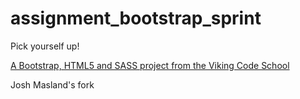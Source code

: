 assignment_bootstrap_sprint
===========================

Pick yourself up!

[A Bootstrap, HTML5 and SASS project from the Viking Code School](http://www.vikingcodeschool.com)

Josh Masland's fork